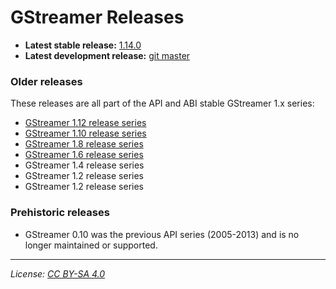 # GStreamer Releases

- **Latest stable release:** [1.14.0][latest-stable]
- **Latest development release:** [git master][latest-devel]

[latest-stable]: https://gstreamer.freedesktop.org/releases/1.14/
[latest-devel]: https://cgit.freedesktop.org/gstreamer/

### Older releases

These releases are all part of the API and ABI stable GStreamer 1.x series:

- [GStreamer 1.12 release series](https://gstreamer.freedesktop.org/releases/1.12/)
- [GStreamer 1.10 release series](https://gstreamer.freedesktop.org/releases/1.10/)
- [GStreamer 1.8 release series](https://gstreamer.freedesktop.org/releases/1.8/)
- [GStreamer 1.6 release series](https://gstreamer.freedesktop.org/releases/1.6/)
- GStreamer 1.4 release series
- GStreamer 1.2 release series
- GStreamer 1.2 release series

### Prehistoric releases

- GStreamer 0.10 was the previous API series (2005-2013) and is no longer
  maintained or supported.

- - -

*License: [CC BY-SA 4.0](http://creativecommons.org/licenses/by-sa/4.0/)*
